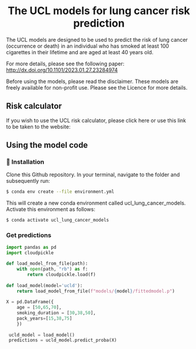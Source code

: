 <h1 align='center'>
The UCL models for lung cancer risk prediction
</h1>

The UCL models are designed to be used to predict the risk of lung cancer (occurrence or death) in an individual who has smoked at least 100 cigarettes in their lifetime and are aged at least 40 years old.

For more details, please see the following paper: http://dx.doi.org/10.1101/2023.01.27.23284974

Before using the models, please read the disclaimer. 
These models are freely available for non-profit use. Please see the Licence for more details.

## Risk calculator
If you wish to use the UCL risk calculator, please click here or use this link to be taken to the website:

## Using the model code

### :rocket: Installation

Clone this Github repository. In your terminal, navigate to the folder and subsequently run:

```bash
$ conda env create --file environment.yml
```

This will create a new conda environment called ucl_lung_cancer_models. Activate this environment as follows:

```bash
$ conda activate ucl_lung_cancer_models
```

### Get predictions

```python
import pandas as pd
import cloudpickle

def load_model_from_file(path):
    with open(path, "rb") as f:
        return cloudpickle.load(f)
    
def load_model(model='ucld'):
    return load_model_from_file(f"models/{model}/fittedmodel.p")
    
X = pd.DataFrame({
	age = [50,65,70],
	smoking_duration = [30,38,50],
	pack_years=[15,38,75]  
	})
 
 ucld_model = load_model()
 predictions = ucld_model.predict_proba(X)
 ```
 

